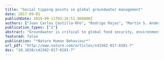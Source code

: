 ```yaml
---
title: "Social tipping points in global groundwater management"
date: 2017-09-01
publishDate: 2019-09-11T03:16:51.968800Z
authors: ["Juan Carlos Castilla-Rho", "Rodrigo Rojas", "Martin S. Andersen", "Cameron Holley", "Gregoire Mariethoz"]
publication_types: ["2"]
abstract: "Groundwater is critical to global food security, environmental flows, and millions of rural livelihoods in the face of climate change. Although a third of Earth’s largest groundwater basins are being depleted by irrigated agriculture, little is known about the conditions that lead resource users to comply with conservation policies. Here we developed an agent-based model of irrigated agriculture rooted in principles of cooperation and collective action and grounded on the World Values Survey Wave 6 (n = 90,350). Simulations of three major aquifer systems facing unsustainable demands reveal tipping points where social norms towards groundwater conservation shift abruptly with small changes in cultural values and monitoring and enforcement provisions. These tipping points are amplified by group size and best invoked by engaging a minority of rule followers. Overall, we present a powerful tool for evaluating the contingency of regulatory compliance upon cultural, socioeconomic, institutional and physical conditions, and its susceptibility to change beyond thresholds. Managing these thresholds may help to avoid unsustainable groundwater development, reduce enforcement costs, better account for cultural diversity in transboundary aquifer management and increase community resilience to changes in regional climate. Although we focus on groundwater, our methods and findings apply broadly to other resource management issues."
featured: false
publication: "*Nature Human Behaviour*"
url_pdf: "http://www.nature.com/articles/s41562-017-0181-7"
doi: "10.1038/s41562-017-0181-7"
---
```


